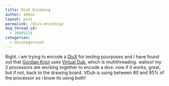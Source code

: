 ```yaml
---
title: DivX Encoding
author: admin
layout: post
permalink: /divx-encoding/
dsq_thread_id:
  - 26005214
categories:
  - Uncategorized
---
```

Right. i am trying to encode a [DivX][1] for testing pourposes and i have found out that [Gordian Knot][2] uses [Virtual Dub][3], which is multithreading. wahoo! my 2 processors are working together to encode a divx. now if it works, great, but if not, back to the drawing board. VDub is using between 80 and 95% of the processor so i know its using both!

 [1]: http://www.divx.com
 [2]: http://gordianknot.sf.net
 [3]: http://www.virtualdub.org/